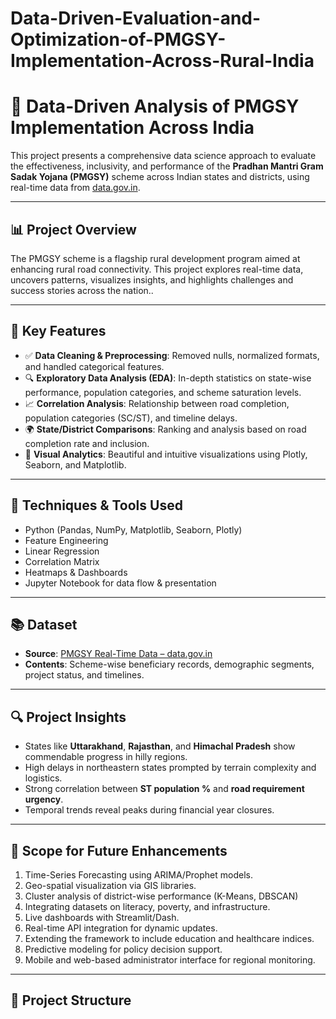 # Data-Driven-Evaluation-and-Optimization-of-PMGSY-Implementation-Across-Rural-India
# 🚧 Data-Driven Analysis of PMGSY Implementation Across India

This project presents a comprehensive data science approach to evaluate the effectiveness, inclusivity, and performance of the **Pradhan Mantri Gram Sadak Yojana (PMGSY)** scheme across Indian states and districts, using real-time data from [data.gov.in](https://data.gov.in/).

---

## 📊 Project Overview

The PMGSY scheme is a flagship rural development program aimed at enhancing rural road connectivity. This project explores real-time data, uncovers patterns, visualizes insights, and highlights challenges and success stories across the nation..

---

## 📌 Key Features

- ✅ **Data Cleaning & Preprocessing**: Removed nulls, normalized formats, and handled categorical features.
- 🔍 **Exploratory Data Analysis (EDA)**: In-depth statistics on state-wise performance, population categories, and scheme saturation levels.
- 📈 **Correlation Analysis**: Relationship between road completion, population categories (SC/ST), and timeline delays.
- 🌍 **State/District Comparisons**: Ranking and analysis based on road completion rate and inclusion.
- 📌 **Visual Analytics**: Beautiful and intuitive visualizations using Plotly, Seaborn, and Matplotlib.

---

## 🧠 Techniques & Tools Used

- Python (Pandas, NumPy, Matplotlib, Seaborn, Plotly)
- Feature Engineering
- Linear Regression
- Correlation Matrix
- Heatmaps & Dashboards
- Jupyter Notebook for data flow & presentation

---

## 📚 Dataset

- **Source**: [PMGSY Real-Time Data – data.gov.in](https://data.gov.in/)
- **Contents**: Scheme-wise beneficiary records, demographic segments, project status, and timelines.

---

## 🔍 Project Insights

- States like **Uttarakhand**, **Rajasthan**, and **Himachal Pradesh** show commendable progress in hilly regions.
- High delays in northeastern states prompted by terrain complexity and logistics.
- Strong correlation between **ST population %** and **road requirement urgency**.
- Temporal trends reveal peaks during financial year closures.

---

## 🔮 Scope for Future Enhancements

1. Time-Series Forecasting using ARIMA/Prophet models.
2. Geo-spatial visualization via GIS libraries.
3. Cluster analysis of district-wise performance (K-Means, DBSCAN)
4. Integrating datasets on literacy, poverty, and infrastructure.
5. Live dashboards with Streamlit/Dash.
6. Real-time API integration for dynamic updates.
7. Extending the framework to include education and healthcare indices.
8. Predictive modeling for policy decision support.
9. Mobile and web-based administrator interface for regional monitoring.

---

## 📂 Project Structure

